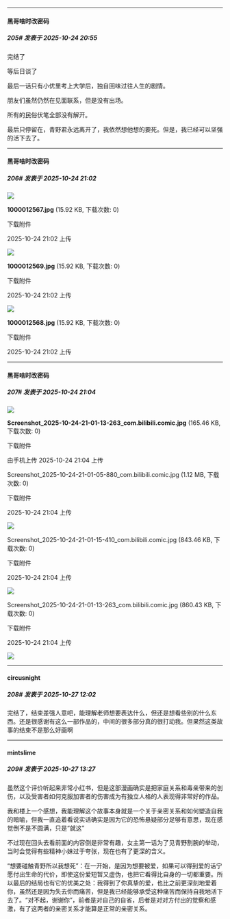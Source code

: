﻿
*****

####  黑哥啥时改密码  
##### 205#       发表于 2025-10-24 20:55

完结了

等后日谈了

最后一话只有小优里考上大学后，独自回味过往人生的剧情。

朋友们虽然仍然在见面联系，但是没有出场。

所有的民俗伏笔全部没有解开。

最后只停留在，青野君永远离开了，我依然想他想的要死。但是，我已经可以坚强的活下去了。


*****

####  黑哥啥时改密码  
##### 206#       发表于 2025-10-24 21:02

<img src="https://img.stage1st.com/forum/202510/24/210256d27xmhhhw7vew0g1.jpg" referrerpolicy="no-referrer">

<strong>1000012567.jpg</strong> (15.92 KB, 下载次数: 0)

下载附件

2025-10-24 21:02 上传

<img src="https://img.stage1st.com/forum/202510/24/210256xf40ytmtrv5vdwhy.jpg" referrerpolicy="no-referrer">

<strong>1000012569.jpg</strong> (15.92 KB, 下载次数: 0)

下载附件

2025-10-24 21:02 上传

<img src="https://img.stage1st.com/forum/202510/24/210256ghfphxvahn2zdffz.jpg" referrerpolicy="no-referrer">

<strong>1000012568.jpg</strong> (15.92 KB, 下载次数: 0)

下载附件

2025-10-24 21:02 上传


*****

####  黑哥啥时改密码  
##### 207#       发表于 2025-10-24 21:04

<img src="https://img.stage1st.com/forum/202510/24/210427zdapp9ad4n6t6ajp.jpg" referrerpolicy="no-referrer">

<strong>Screenshot_2025-10-24-21-01-13-263_com.bilibili.comic.jpg</strong> (165.46 KB, 下载次数: 0)

下载附件

由手机上传
2025-10-24 21:04 上传

Screenshot_2025-10-24-21-01-05-880_com.bilibili.comic.jpg
(1.12 MB, 下载次数: 0)

下载附件

2025-10-24 21:04 上传

<img src="https://img.stage1st.com/forum/202510/24/210412rakkzikizauaigem.jpg" referrerpolicy="no-referrer">

Screenshot_2025-10-24-21-01-15-410_com.bilibili.comic.jpg
(843.46 KB, 下载次数: 0)

下载附件

2025-10-24 21:04 上传

<img src="https://img.stage1st.com/forum/202510/24/210419w5sb9ggpfqzmprb8.jpg" referrerpolicy="no-referrer">

Screenshot_2025-10-24-21-01-13-263_com.bilibili.comic.jpg
(860.43 KB, 下载次数: 0)

下载附件

2025-10-24 21:04 上传

<img src="https://img.stage1st.com/forum/202510/24/210435kwzrdccwnncd5mcd.jpg" referrerpolicy="no-referrer">


*****

####  circusnight  
##### 208#       发表于 2025-10-27 12:02

完结了，结束差强人意吧，能理解老师想要表达什么，但还是想看些别的什么东西。还是很感谢有这么一部作品的，中间的很多部分真的很打动我。但果然这类故事的结束不是那么好画啊


*****

####  mintslime  
##### 209#       发表于 2025-10-27 13:27

虽然这个评价听起来非常小红书，但是这部漫画确实是把家庭关系和毒亲带来的创伤，以及受害者如何克服加害者的伤害成为有独立人格的人表现得非常好的作品。

我和楼上一个感想，我能理解这个故事本身就是一个关于亲密关系和如何塑造自我的暗喻，但我一直追着看说实话确实是因为它的恐怖悬疑部分足够有意思，现在感觉倒不是不圆满，只是“就这”

不过现在回头去看前面的内容倒是非常有趣，女主第一话为了见青野割腕的举动，当时会觉得有些精神小妹过于夸张，现在也有了更深的含义。

“想要碰触青野所以我想死”：在一开始，是因为想要被爱，如果可以得到爱的话宁愿付出生命的代价，即使这份爱短暂又虚伪，也把它看得比自身的一切都重要。所以最后的结局也有它的优美之处：我得到了你真挚的爱，也比之前更深刻地爱着你，虽然还是因为失去你而痛苦，但是我已经能够承受这种痛苦而保持自我地活下去了。“对不起，谢谢你”，前者是对自己的自省，后者是对对方付出的觉察和感激，有了这两者的亲密关系才能算是正常的亲密关系。

